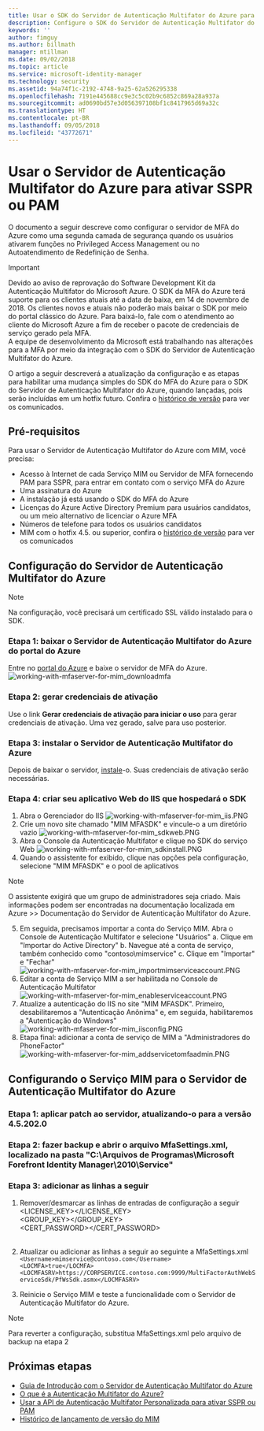 ```yaml
---
title: Usar o SDK do Servidor de Autenticação Multifator do Azure para ativar cenários de SSPR ou PAM | Microsoft Docs
description: Configure o SDK do Servidor de Autenticação Multifator do Azure como uma segunda camada de segurança quando os usuários ativarem funções no Privileged Access Management e no Autoatendimento de Redefinição de Senha.
keywords: ''
author: fimguy
ms.author: billmath
manager: mtillman
ms.date: 09/02/2018
ms.topic: article
ms.service: microsoft-identity-manager
ms.technology: security
ms.assetid: 94a74f1c-2192-4748-9a25-62a526295338
ms.openlocfilehash: 7191e445688cc9e3c5c02b9c6852c869a28a937a
ms.sourcegitcommit: ad0690bd57e3d056397108bf1c8417965d69a32c
ms.translationtype: HT
ms.contentlocale: pt-BR
ms.lasthandoff: 09/05/2018
ms.locfileid: "43772671"
---
```

# <a name="use-azure-multi-factor-authentication-server-to-activate-pam-or-sspr"></a>Usar o Servidor de Autenticação Multifator do Azure para ativar SSPR ou PAM
O documento a seguir descreve como configurar o servidor de MFA do Azure como uma segunda camada de segurança quando os usuários ativarem funções no Privileged Access Management ou no Autoatendimento de Redefinição de Senha.

> [!IMPORTANT]
> Devido ao aviso de reprovação do Software Development Kit da Autenticação Multifator do Microsoft Azure. O SDK da MFA do Azure terá suporte para os clientes atuais até a data de baixa, em 14 de novembro de 2018. Os clientes novos e atuais não poderão mais baixar o SDK por meio do portal clássico do Azure. Para baixá-lo, fale com o atendimento ao cliente do Microsoft Azure a fim de receber o pacote de credenciais de serviço gerado pela MFA. <br> A equipe de desenvolvimento da Microsoft está trabalhando nas alterações para a MFA por meio da integração com o SDK do Servidor de Autenticação Multifator do Azure.

O artigo a seguir descreverá a atualização da configuração e as etapas para habilitar uma mudança simples do SDK do MFA do Azure para o SDK do Servidor de Autenticação Multifator do Azure, quando lançadas, pois serão incluídas em um hotfix futuro. Confira o [histórico de versão](/reference/version-history.md) para ver os comunicados. 

## <a name="prerequisites"></a>Pré-requisitos

Para usar o Servidor de Autenticação Multifator do Azure com MIM, você precisa:

- Acesso à Internet de cada Serviço MIM ou Servidor de MFA fornecendo PAM para SSPR, para entrar em contato com o serviço MFA do Azure
- Uma assinatura do Azure
- A instalação já está usando o SDK do MFA do Azure
- Licenças do Azure Active Directory Premium para usuários candidatos, ou um meio alternativo de licenciar o Azure MFA
- Números de telefone para todos os usuários candidatos
- MIM com o hotfix 4.5. ou superior, confira o [histórico de versão](/reference/version-history.md) para ver os comunicados

## <a name="azure-multi-factor-authentication-server-configuration"></a>Configuração do Servidor de Autenticação Multifator do Azure 
> [!NOTE] 
> Na configuração, você precisará um certificado SSL válido instalado para o SDK. 

### <a name="step-1-download-azure-multi-factor-authentication-server-from-the-azure-portal"></a>Etapa 1: baixar o Servidor de Autenticação Multifator do Azure do portal do Azure 
Entre no [portal do Azure](https://portal.azure.com/) e baixe o servidor de MFA do Azure.
![working-with-mfaserver-for-mim_downloadmfa](media/working-with-mfaserver-for-mim/working-with-mfaserver-for-mim_downloadmfa.PNG)

### <a name="step-2-generate-activation-credentials"></a>Etapa 2: gerar credenciais de ativação
Use o link **Gerar credenciais de ativação para iniciar o uso** para gerar credenciais de ativação. Uma vez gerado, salve para uso posterior.

### <a name="step-3-install-the-azure-multi-factor-authentication-server"></a>Etapa 3: instalar o Servidor de Autenticação Multifator do Azure
Depois de baixar o servidor, [instale](https://docs.microsoft.com/en-us/azure/active-directory/authentication/howto-mfaserver-deploy#install-and-configure-the-mfa-server)-o.  Suas credenciais de ativação serão necessárias. 

### <a name="step-4-create-your-iis-web-application-that-will-host-the-sdk"></a>Etapa 4: criar seu aplicativo Web do IIS que hospedará o SDK
1. Abra o Gerenciador do IIS ![working-with-mfaserver-for-mim_iis.PNG](media/working-with-mfaserver-for-mim/working-with-mfaserver-for-mim_iis.PNG)
2.  Crie um novo site chamado "MIM MFASDK" e vincule-o a um diretório vazio ![working-with-mfaserver-for-mim_sdkweb.PNG](media/working-with-mfaserver-for-mim/working-with-mfaserver-for-mim_sdkweb.PNG)
3. Abra o Console da Autenticação Multifator e clique no SDK do serviço Web ![working-with-mfaserver-for-mim_sdkinstall.PNG](media/working-with-mfaserver-for-mim/working-with-mfaserver-for-mim_sdkinstall.PNG)
4. Quando o assistente for exibido, clique nas opções pela configuração, selecione "MIM MFASDK" e o pool de aplicativos

> [!NOTE] 
> O assistente exigirá que um grupo de administradores seja criado. Mais informações podem ser encontradas na documentação localizada em Azure >> Documentação do Servidor de Autenticação Multifator do Azure.

5. Em seguida, precisamos importar a conta do Serviço MIM. Abra o Console de Autenticação Multifator e selecione "Usuários" a. Clique em "Importar do Active Directory" b. Navegue até a conta de serviço, também conhecido como "contoso\mimservice" c. Clique em "Importar" e "Fechar" ![working-with-mfaserver-for-mim_importmimserviceaccount.PNG](media/working-with-mfaserver-for-mim/working-with-mfaserver-for-mim_importmimserviceaccount.PNG) 
6. Editar a conta de Serviço MIM a ser habilitada no Console de Autenticação Multifator ![working-with-mfaserver-for-mim_enableserviceaccount.PNG](media/working-with-mfaserver-for-mim/working-with-mfaserver-for-mim_enableserviceaccount.PNG)
7. Atualize a autenticação do IIS no site "MIM MFASDK". Primeiro, desabilitaremos a "Autenticação Anônima" e, em seguida, habilitaremos a "Autenticação do Windows" ![working-with-mfaserver-for-mim_iisconfig.PNG](media/working-with-mfaserver-for-mim/working-with-mfaserver-for-mim_iisconfig.PNG)
8. Etapa final: adicionar a conta de serviço de MIM a "Administradores do PhoneFactor" ![working-with-mfaserver-for-mim_addservicetomfaadmin.PNG](media/working-with-mfaserver-for-mim/working-with-mfaserver-for-mim_addservicetomfaadmin.PNG)

## <a name="configuring-the-mim-service-for-azure-multi-factor-authentication-server"></a>Configurando o Serviço MIM para o Servidor de Autenticação Multifator do Azure 

### <a name="step-1-patch-server-to-452020"></a>Etapa 1: aplicar patch ao servidor, atualizando-o para a versão 4.5.202.0
 
### <a name="step-2-backup-and-open-the-mfasettingsxml-located-in-the-cprogram-filesmicrosoft-forefront-identity-manager2010service"></a>Etapa 2: fazer backup e abrir o arquivo MfaSettings.xml, localizado na pasta "C:\Arquivos de Programas\Microsoft Forefront Identity Manager\2010\Service"

### <a name="step-3-update-the-following-lines"></a>Etapa 3: adicionar as linhas a seguir
1. Remover/desmarcar as linhas de entradas de configuração a seguir <br>
<LICENSE_KEY></LICENSE_KEY><br>
<GROUP_KEY></GROUP_KEY><br>
<CERT_PASSWORD></CERT_PASSWORD><br>
<CertFilePath></CertFilePath><br>

2. Atualizar ou adicionar as linhas a seguir ao seguinte a MfaSettings.xml <br>
`<Username>mimservice@contoso.com</Username>` <br>
`<LOCMFA>true</LOCMFA>`<br>
`<LOCMFASRV>https://CORPSERVICE.contoso.com:9999/MultiFactorAuthWebServiceSdk/PfWsSdk.asmx</LOCMFASRV>`

3. Reinicie o Serviço MIM e teste a funcionalidade com o Servidor de Autenticação Multifator do Azure.

> [!NOTE] 
> Para reverter a configuração, substitua MfaSettings.xml pelo arquivo de backup na etapa 2


## <a name="next-steps"></a>Próximas etapas

-    [Guia de Introdução com o Servidor de Autenticação Multifator do Azure](https://docs.microsoft.com/en-us/azure/active-directory/authentication/howto-mfaserver-deploy)
- [O que é a Autenticação Multifator do Azure?](https://docs.microsoft.com/azure/multi-factor-authentication/multi-factor-authentication)
- [Usar a API de Autenticação Multifator Personalizada para ativar SSPR ou PAM](Working-with-custommfaserver-for-mim.md)
- [Histórico de lançamento de versão do MIM](./reference/version-history.md)